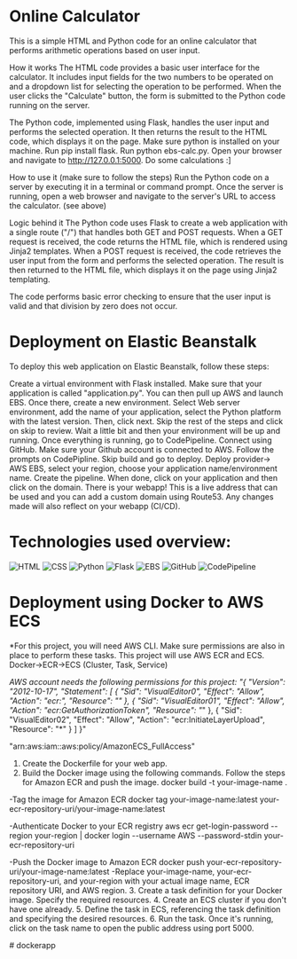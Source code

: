 # Online Calculator
This is a simple HTML and Python code for an online calculator that performs arithmetic operations based on user input.

How it works
The HTML code provides a basic user interface for the calculator. It includes input fields for the two numbers to be operated on and a dropdown list for selecting the operation to be performed. When the user clicks the "Calculate" button, the form is submitted to the Python code running on the server.

The Python code, implemented using Flask, handles the user input and performs the selected operation. It then returns the result to the HTML code, which displays it on the page. Make sure python is installed on your machine. Run pip install flask. Run python ebs-calc.py. Open your browser and navigate to http://127.0.0.1:5000. Do some calculations :]

How to use it (make sure to follow the steps)
Run the Python code on a server by executing it in a terminal or command prompt. Once the server is running, open a web browser and navigate to the server's URL to access the calculator. (see above)

Logic behind it
The Python code uses Flask to create a web application with a single route ("/") that handles both GET and POST requests. When a GET request is received, the code returns the HTML file, which is rendered using Jinja2 templates. When a POST request is received, the code retrieves the user input from the form and performs the selected operation. The result is then returned to the HTML file, which displays it on the page using Jinja2 templating.

The code performs basic error checking to ensure that the user input is valid and that division by zero does not occur.

# Deployment on Elastic Beanstalk
To deploy this web application on Elastic Beanstalk, follow these steps:

Create a virtual environment with Flask installed. Make sure that your application is called "application.py". You can then pull up AWS and launch EBS. Once there, create a new environment. Select Web server environment, add the name of your application, select the Python platform with the latest version. Then, click next. Skip the rest of the steps and click on skip to review. Wait a little bit and then your environment will be up and running. Once everything is running, go to CodePipeline. Connect using GitHub. Make sure your Github account is connected to AWS. Follow the prompts on CodePipline. Skip build and go to deploy. Deploy provider-> AWS EBS, select your region, choose your application name/environment name. Create the pipeline. When done, click on your application and then click on the domain. There is your webapp! This is a live address that can be used and you can add a custom domain using Route53. Any changes made will also reflect on your webapp (CI/CD). 
# Technologies used overview:
![HTML](./images/HTML.png)
![CSS](./images/CSS.png)
![Python](./images/Python.png)
![Flask](./images/Flask.png)
![EBS](./images/ebs.png)
![GitHub](./images/GitHub.png)
![CodePipeline](./images/CodePipeline.png)

# Deployment using Docker to AWS ECS

*For this project, you will need AWS CLI. Make sure permissions are also in place to perform these tasks. This project will use AWS ECR and ECS. Docker->ECR->ECS (Cluster, Task, Service)

***AWS account needs the following permissions for this project:
"{
    "Version": "2012-10-17",
    "Statement": [
        {
            "Sid": "VisualEditor0",
            "Effect": "Allow",
            "Action": "ecr:*",
            "Resource": "*"
        },
        {
            "Sid": "VisualEditor01",
            "Effect": "Allow",
            "Action": "ecr:GetAuthorizationToken",
            "Resource": "*"
        },
        {
            "Sid": "VisualEditor02",
            "Effect": "Allow",
            "Action": "ecr:InitiateLayerUpload",
            "Resource": "*"
        }
    ]
}"


"arn:aws:iam::aws:policy/AmazonECS_FullAccess"

1. Create the Dockerfile for your web app.
2. Build the Docker image using the following commands. Follow the steps for Amazon ECR and push the image.
docker build -t your-image-name .

-Tag the image for Amazon ECR
docker tag your-image-name:latest your-ecr-repository-uri/your-image-name:latest

-Authenticate Docker to your ECR registry
aws ecr get-login-password --region your-region | docker login --username AWS --password-stdin your-ecr-repository-uri

-Push the Docker image to Amazon ECR
docker push your-ecr-repository-uri/your-image-name:latest
-Replace your-image-name, your-ecr-repository-uri, and your-region with your actual image name, ECR repository URI, and AWS region.
3. Create a task definition for your Docker image. Specify the required resources.
4. Create an ECS cluster if you don't have one already.
5. Define the task in ECS, referencing the task definition and specifying the desired resources.
6. Run the task. Once it's running, click on the task name to open the public address using port 5000.




#   d o c k e r a p p  
 